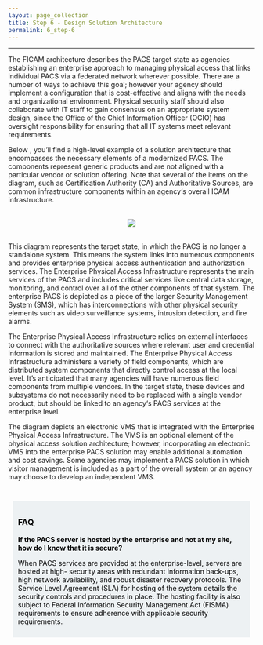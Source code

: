 ```yaml
---
layout: page_collection
title: Step 6 - Design Solution Architecture
permalink: 6_step-6
---
```

<script>
$(function() {
  $( "#accordion" ).accordion({
    heightStyle: "content",
    collapsible: "true",
    active: "false"
  });
});
</script>

<script src="https://use.fontawesome.com/e20c671b68.js"></script>
-----------------------------------------------------------

The FICAM architecture describes the PACS target state as agencies establishing an enterprise approach to managing physical access that links individual PACS via a federated network wherever possible. There are a number of ways to achieve this goal; however your agency should implement a configuration that is cost-effective and aligns with the needs and organizational environment. Physical security staff should also collaborate with IT staff to gain consensus on an appropriate system design, since the Office of the Chief Information Officer (OCIO) has oversight responsibility for ensuring that all IT systems meet relevant requirements. 

Below , you’ll find a high-level example of a solution architecture that encompasses the necessary elements of a modernized PACS. The components represent generic products and are not aligned with a particular vendor or solution offering. Note that several of the items on the diagram, such as Certification Authority (CA) and Authoritative Sources, are common infrastructure components within an agency‘s overall ICAM infrastructure. 

<br>

<div style="text-align:center"><img src="{{site.baseurl}}/img/pacs-arch.png"/></div>

<br>

This diagram represents the target state, in which the PACS is no longer a standalone system. This means the system links into numerous components and provides enterprise physical access authentication and authorization services. The Enterprise Physical Access Infrastructure represents the main services of the PACS and includes critical services like central data storage, monitoring, and control over all of the other components of that system. The enterprise PACS is depicted as a piece of the larger Security Management System (SMS), which has interconnections with other physical security elements such as video surveillance systems, intrusion detection, and fire alarms. 

The Enterprise Physical Access Infrastructure relies on external interfaces to connect with the authoritative sources where relevant user and credential information is stored and maintained. The Enterprise Physical Access Infrastructure administers a variety of field components, which are distributed system components that directly control access at the local level. It’s  anticipated that many agencies will have numerous field components from multiple vendors. In the target state, these devices and subsystems do not necessarily need to be replaced with a single vendor product, but should be linked to an agency‘s PACS services at the enterprise level. 

The diagram depicts an electronic VMS that is integrated with the Enterprise Physical Access Infrastructure. The VMS is an optional element of the physical access solution architecture; however, incorporating an electronic VMS into the enterprise PACS solution may enable additional automation and cost savings. Some agencies may implement a PACS solution in which visitor management is included as a part of the overall system or an agency may choose to develop an independent VMS.

<br>

<div style="background-color: #edf1f3;color: black;margin: 10px;padding: 10px">

<h3><span>FAQ</span></h3>
<p><strong>If the PACS server is hosted by the enterprise and not at my site, how do I know that it is secure?</strong></p>
<p><span>When PACS services are provided at the enterprise-level, servers are hosted at high- security areas with redundant information back-ups, high network availability, and robust disaster recovery protocols. The Service Level Agreement (SLA) for hosting of the system details the security controls and procedures in place. The hosting facility is also subject to Federal Information Security Management Act (FISMA) requirements to ensure adherence with applicable security requirements.</span></p>

</div>












